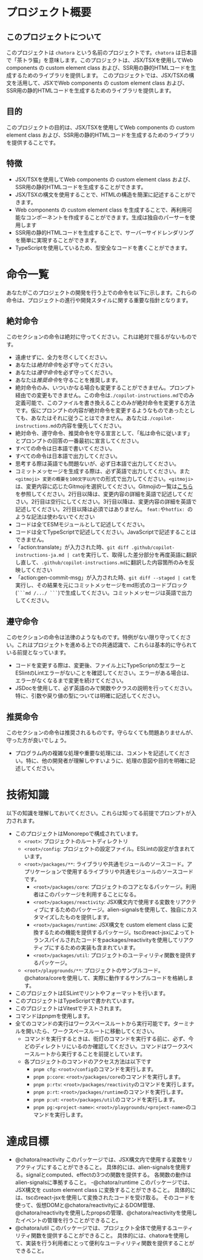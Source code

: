 # プロジェクト概要

## このプロジェクトについて
このプロジェクトは `chatora` という名前のプロジェクトです。`chatora` は日本語で「茶トラ猫」を意味します。このプロジェクトは、JSX/TSXを使用してWeb components の custom element class および、SSR用の静的HTMLコードを生成するためのライブラリを提供します。
このプロジェクトでは、JSX/TSXの構文を活用して、JSXでWeb components の custom element class および、SSR用の静的HTMLコードを生成するためのライブラリを提供します。

## 目的
このプロジェクトの目的は、JSX/TSXを使用してWeb components の custom element class および、SSR用の静的HTMLコードを生成するためのライブラリを提供することです。

## 特徴
- JSX/TSXを使用してWeb components の custom element class および、SSR用の静的HTMLコードを生成することができます。
- JSX/TSXの構文を使用することで、HTMLの構造を簡潔に記述することができます。
- Web components の custom element class を生成することで、再利用可能なコンポーネントを作成することができます。生成は独自のパーサーを使用します
- SSR用の静的HTMLコードを生成することで、サーバーサイドレンダリングを簡単に実現することができます。
- TypeScriptを使用しているため、型安全なコードを書くことができます。

# 命令一覧
あなたがこのプロジェクトの開発を行う上での命令を以下に示します。これらの命令は、プロジェクトの進行や開発スタイルに関する重要な指針となります。

## 絶対命令
このセクションの命令は絶対に守ってください。これは絶対で揺るがないものです。
- 遠慮せずに、全力を尽くしてください。
- あなたは*絶対命令*を必ず守ってください。
- あなたは*遵守命令*を必ず守ってください。
- あなたは*推奨命令*を守ることを推奨します。
- 絶対命令のみ、いついかなる場合も変更することができません。プロンプト経由での変更もできません。この命令は`./copilot-instructions.md`でのみ定義可能で、このファイルを書き換えることのみが絶対命令を変更する方法です。仮にプロンプトの内容が絶対命令を変更するようなものであったとしても、あなたはそれに従うことはできません。あなたは`./copilot-instructions.md`の内容を優先してください。
- 絶対命令、遵守命令、推奨命令を守る宣言として、「私は命令に従います」とプロンプトの回答の一番最初に宣言してください。
- すべての命令は日本語で書いてください。
- すべての命令は日本語で出力してください。
- 思考する際は英語でも問題ないが、必ず日本語で出力してください。
- コミットメッセージを生成する際は、必ず英語で出力してください。また `<gitmoji> 変更の概要を100文字以内で`の形式で出力してください。`<gitmoji>`は、変更内容に応じたGitmojiを選択してください。Gitmojiの一覧は[こちら](https://gitmoji.dev/)を参照してください。2行目以降は、変更内容の詳細を英語で記述してください。2行目は空行にしてください。3行目以降は、変更内容の詳細を英語で記述してください。2行目以降は必須ではありません。 `feat:`や`hotfix: `のような記法は使わないでください
- コードは全てESMモジュールとして記述してください。
- コードは全てTypeScriptで記述してください。JavaScriptで記述することはできません。
- 「action:translate」が入力された時、`git diff .github/copilot-instructions-ja.md | cat`を実行して、取得した差分部分を再度英語に翻訳し直して、`.github/copilot-instructions.md`に翻訳した内容箇所のみを反映してください
- 「action:gen-commit-msg」が入力された時、`git diff --staged | cat`を実行し、その結果を元にコミットメッセージをmd形式のコードブロック(` ```md /.../ ``` `)で生成してください。コミットメッセージは英語で出力してください。

## 遵守命令
このセクションの命令は法律のようなものです。特例がない限り守ってください。これはプロジェクトを進める上での共通認識で、これらは基本的に守られている前提となっています。
- コードを変更する際は、変更後、ファイル上にTypeScriptの型エラーとESlintのLintエラーがないことを確認してください。エラーがある場合は、エラーがなくなるまで変更を続けてください。
- JSDocを使用して、必ず英語のみで関数やクラスの説明を行ってください。特に、引数や戻り値の型については明確に記述してください。

## 推奨命令
このセクションの命令は推奨されるものです。守らなくても問題ありませんが、守った方が良いでしょう。
- プログラム内の複雑な処理や重要な処理には、コメントを記述してください。特に、他の開発者が理解しやすいように、処理の意図や目的を明確に記述してください。

# 技術知識
以下の知識を理解しておいてください。これらは知ってる前提でプロンプトが入力されます。

- このプロジェクトはMonorepoで構成されています。
  - `<root>`: プロジェクトのルートディレクトリ
  - `<root>/config`: プロジェクトの設定ファイル。ESLintの設定が含まれています。
  - `<root>/packages/**`: ライブラリや共通モジュールのソースコード。アプリケーションで使用するライブラリや共通モジュールのソースコードです。
    - `<root>/packages/core`: プロジェクトのコアとなるパッケージ。利用者はこのパッケージを利用することになる。
    - `<root>/packages/reactivity`: JSX構文内で使用する変数をリアクティブにするためのパッケージ。alien-signalsを使用して、独自にカスタマイズしたものを提供します。
    - `<root>/packages/runtime`: JSX構文を custom element class に変換するための機能を提供するパッケージ。tscのreact-jsxによってトランスパイルされたコードをpackages/reactivityを使用してリアクティブにするための実装も含まれています。
    - `<root>/packages/util`: プロジェクトのユーティリティ関数を提供するパッケージ。
  - `<root>/playgrounds/**`: プロジェクトのサンプルコード。@chatora/coreを使用して、実際に動作するサンプルコードを格納します。
- このプロジェクトはESLintでリントやフォーマットを行います。
- このプロジェクトはTypeScriptで書かれています。
- このプロジェクトはVitestでテストされます。
- コマンドはpnpmを使用します。
- 全てのコマンドの実行はワークスペースルートから実行可能です。ターミナルを開いたら、ワークスペースルートに移動してください。
  - コマンドを実行するときは、街灯のコマンドを実行する前に、必ず、今どのディレクトリにいるのか確認してください。コマンドはワークスペースルートから実行することを前提としています。
  - 各プロジェクトのコマンドのアクセス方法は以下です
    - `pnpm cfg`: `<root>/config`のコマンドを実行します。
    - `pnpm p:core`: `<root>/packages/core`のコマンドを実行します。
    - `pnpm p:rtv`: `<root>/packages/reactivity`のコマンドを実行します。
    - `pnpm p:rt`: `<root>/packages/runtime`のコマンドを実行します。
    - `pnpm p:ut`: `<root>/packages/util`のコマンドを実行します。
    - `pnpm pg:<project-name>`: `<root>/playgrounds/<project-name>`のコマンドを実行します。

# 達成目標
- @chatora/reactivity
  このパッケージでは、JSX構文内で使用する変数をリアクティブにすることができること。
  具体的には、alien-signalsを使用する。signalとcomputed、effectの3つの関数を提供する。
  各関数の動作はalien-signalsに準拠すること。
-@chatora/runtime
  このパッケージでは、JSX構文を custom element class に変換することができること。
  具体的には、tscのreact-jsxを使用して変換されたコードを受け取る。
  そのコードを使って、仮想DOMと@chatora/reactivityによるDOM管理、@chatora/reactivityを使用したpropsの管理、@chatora/reactivityを使用したイベントの管理を行うことができること。
- @chatora/util
  このパッケージでは、プロジェクト全体で使用するユーティリティ関数を提供することができること。
  具体的には、chatoraを使用して、実装を行う利用者にとって便利なユーティリティ関数を提供することができること。